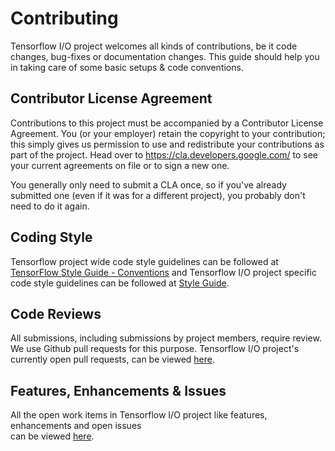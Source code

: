 # Contributing

Tensorflow I/O project welcomes all kinds of contributions, be it code changes, bug-fixes or documentation changes.
This guide should help you in taking care of some basic setups & code conventions.

## Contributor License Agreement

Contributions to this project must be accompanied by a Contributor License
Agreement. You (or your employer) retain the copyright to your contribution;
this simply gives us permission to use and redistribute your contributions as
part of the project. Head over to https://cla.developers.google.com/ to see
your current agreements on file or to sign a new one.

You generally only need to submit a CLA once, so if you've already submitted one
(even if it was for a different project), you probably don't need to do it
again.

## Coding Style

Tensorflow project wide code style guidelines can be followed at [TensorFlow Style Guide - Conventions](https://www.tensorflow.org/community/contribute/code_style) and Tensorflow I/O project specific 
code style guidelines can be followed at [Style Guide](STYLE_GUIDE.md).

## Code Reviews

All submissions, including submissions by project members, require review. We
use Github pull requests for this purpose.
Tensorflow I/O project's currently open pull requests, 
can be viewed [here](https://github.com/tensorflow/io/pulls).

## Features, Enhancements & Issues

All the open work items in Tensorflow I/O project like features, enhancements and open issues  
can be viewed [here](https://github.com/tensorflow/io/issues). 
